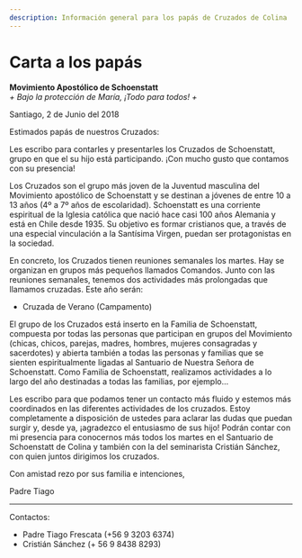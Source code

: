 ```yaml
---
description: Información general para los papás de Cruzados de Colina
---
```


# Carta a los papás

**Movimiento Apostólico de Schoenstatt**  
_+ Bajo la protección de María, ¡Todo para todos! +_

Santiago, 2 de Junio del 2018

Estimados papás de nuestros Cruzados:

Les escribo para contarles y presentarles los Cruzados de Schoenstatt, grupo en que el su hijo está participando. ¡Con mucho gusto que contamos con su presencia!

Los Cruzados son el grupo más joven de la Juventud masculina del Movimiento apostólico de Schoenstatt y se destinan a jóvenes de entre 10 a 13 años \(4º a 7º años de escolaridad\). Schoenstatt es una corriente espiritual de la Iglesia católica que nació hace casi 100 años Alemania y está en Chile desde 1935. Su objetivo es formar cristianos que, a través de una especial vinculación a la Santísima Virgen, puedan ser protagonistas en la sociedad.

En concreto, los Cruzados tienen reuniones semanales los martes. Hay se organizan en grupos más pequeños llamados Comandos. Junto con las reuniones semanales, tenemos dos actividades más prolongadas que llamamos cruzadas. Este año serán:

* Cruzada de Verano \(Campamento\)

El grupo de los Cruzados está inserto en la Familia de Schoenstatt, compuesta por todas las personas que participan en grupos del Movimiento \(chicas, chicos, parejas, madres, hombres, mujeres consagradas y sacerdotes\) y abierta también a todas las personas y familias que se sienten espiritualmente ligadas al Santuario de Nuestra Señora de Schoenstatt. Como Familia de Schoenstatt, realizamos actividades a lo largo del año destinadas a todas las familias, por ejemplo...

Les escribo para que podamos tener un contacto más fluido y estemos más coordinados en las diferentes actividades de los cruzados. Estoy completamente a disposición de ustedes para aclarar las dudas que puedan surgir y, desde ya, ¡agradezco el entusiasmo de sus hijo! Podrán contar con mi presencia para conocernos más todos los martes en el Santuario de Schoenstatt de Colina y también con la del seminarista Cristián Sánchez, con quien juntos dirigimos los cruzados.

Con amistad rezo por sus familia e intenciones,

Padre Tiago

---

Contactos:

* Padre Tiago Frescata \(+56 9 3203 6374\)
* Cristián Sánchez \(+ 56 9 8438 8293\)

